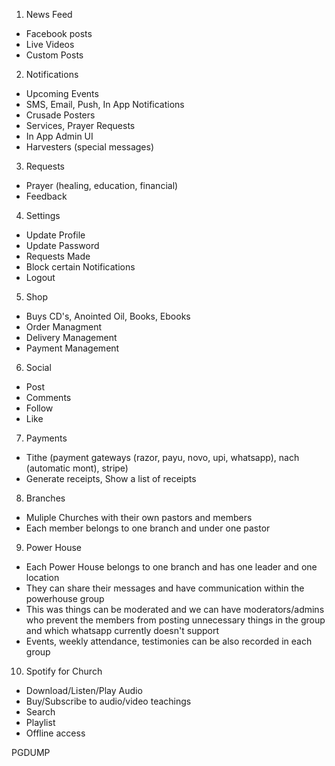 1. News Feed
  - Facebook posts
  - Live Videos
  - Custom Posts
2. Notifications
  - Upcoming Events
  - SMS, Email, Push, In App Notifications
  - Crusade Posters
  - Services, Prayer Requests
  - In App Admin UI
  - Harvesters (special messages)
3. Requests
  - Prayer (healing, education, financial)
  - Feedback
4. Settings
  - Update Profile
  - Update Password
  - Requests Made
  - Block certain Notifications
  - Logout
5. Shop
  - Buys CD's, Anointed Oil, Books, Ebooks
  - Order Managment
  - Delivery Management
  - Payment Management
6. Social
  - Post
  - Comments
  - Follow
  - Like
7. Payments
  - Tithe (payment gateways (razor, payu, novo, upi, whatsapp), nach (automatic mont), stripe)
  - Generate receipts, Show a list of receipts
8. Branches
  - Muliple Churches with their own pastors and members
  - Each member belongs to one branch and under one pastor
9. Power House
  - Each Power House belongs to one branch and has one leader and one location
  - They can share their messages and have communication within the powerhouse group
  - This was things can be moderated and we can have moderators/admins who prevent the members from posting
    unnecessary things in the group and which whatsapp currently doesn't support
  - Events, weekly attendance, testimonies can be also recorded in each group
10. Spotify for Church
  - Download/Listen/Play Audio
  - Buy/Subscribe to audio/video teachings
  - Search
  - Playlist
  - Offline access


PGDUMP
